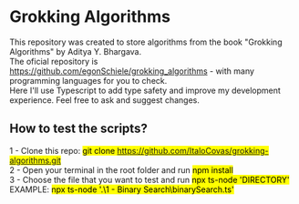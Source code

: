 # Grokking Algorithms
This repository was created to store algorithms from the book "Grokking Algorithms" by Aditya Y. Bhargava. <br>
The oficial repository is https://github.com/egonSchiele/grokking_algorithms - with many programming languages for you to check. <br>
Here I'll use Typescript to add type safety and improve my development experience.
Feel free to ask and suggest changes.

## How to test the scripts?

1 - Clone this repo: <mark>git clone https://github.com/ItaloCovas/grokking-algorithms.git</mark> <br>
2 - Open your terminal in the root folder and run <mark>npm install</mark> <br>
3 - Choose the file that you want to test and run <mark>npx ts-node 'DIRECTORY'</mark> <br>
EXAMPLE: <mark>npx ts-node '.\1 - Binary Search\binarySearch.ts'</mark>